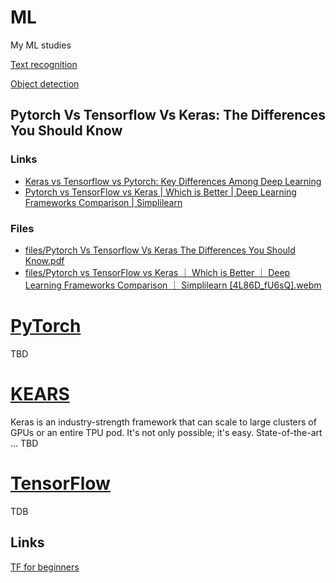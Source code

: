 # ML
My ML studies


[Text recognition](TextRecognition/README.md)

[Object detection](ObjectDetection/README.md)


## Pytorch Vs Tensorflow Vs Keras: The Differences You Should Know


### Links
* [Keras vs Tensorflow vs Pytorch: Key Differences Among Deep Learning](https://www.simplilearn.com/keras-vs-tensorflow-vs-pytorch-article)
* [Pytorch vs TensorFlow vs Keras | Which is Better | Deep Learning Frameworks Comparison | Simplilearn](https://youtu.be/4L86D_fU6sQ)


### Files
* [files/Pytorch Vs Tensorflow Vs Keras The Differences You Should Know.pdf](files/Pytorch%20Vs%20Tensorflow%20Vs%20Keras%20The%20Differences%20You%20Should%20Know.pdf)
* [files/Pytorch vs TensorFlow vs Keras ｜ Which is Better ｜ Deep Learning Frameworks Comparison ｜ Simplilearn [4L86D_fU6sQ].webm](files/Pytorch%20vs%20TensorFlow%20vs%20Keras%20｜%20Which%20is%20Better%20｜%20Deep%20Learning%20Frameworks%20Comparison%20｜%20Simplilearn%20[4L86D_fU6sQ].webm)




# [PyTorch](https://pytorch.org/)
TBD




# [KEARS](https://keras.io/)
Keras is an industry-strength framework that can scale to large clusters of GPUs or an entire TPU pod. It's not only possible; it's easy. State-of-the-art ...
TBD




# [TensorFlow](https://www.tensorflow.org/)
TDB


## Links
[TF for beginners](https://www.tensorflow.org/tutorials/quickstart/beginner)


